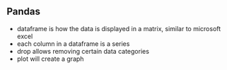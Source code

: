 ## Pandas
- dataframe is how the data is displayed in a matrix, similar to microsoft excel
- each column in a dataframe is a series
- drop allows removing certain data categories
- plot will create a graph